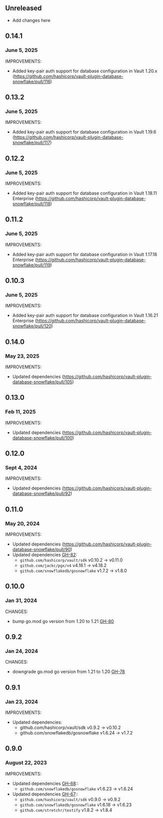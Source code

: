 ## Unreleased

* Add changes here

## 0.14.1
### June 5, 2025

IMPROVEMENTS:

* Added key-pair auth support for database configuration in Vault 1.20.x (https://github.com/hashicorp/vault-plugin-database-snowflake/pull/116)

## 0.13.2
### June 5, 2025

IMPROVEMENTS:

* Added key-pair auth support for database configuration in Vault 1.19.6 (https://github.com/hashicorp/vault-plugin-database-snowflake/pull/117)

## 0.12.2
### June 5, 2025

IMPROVEMENTS:

* Added key-pair auth support for database configuration in Vault 1.18.11 Enterprise (https://github.com/hashicorp/vault-plugin-database-snowflake/pull/118)

## 0.11.2
### June 5, 2025

IMPROVEMENTS:

* Added key-pair auth support for database configuration in Vault 1.17.18 Enterprise (https://github.com/hashicorp/vault-plugin-database-snowflake/pull/119)

## 0.10.3
### June 5, 2025

IMPROVEMENTS:

* Added key-pair auth support for database configuration in Vault 1.16.21 Enterprise (https://github.com/hashicorp/vault-plugin-database-snowflake/pull/120)

## 0.14.0
### May 23, 2025

IMPROVEMENTS:

* Updated dependencies (https://github.com/hashicorp/vault-plugin-database-snowflake/pull/105)

## 0.13.0
### Feb 11, 2025

IMPROVEMENTS:

* Updated dependencies (https://github.com/hashicorp/vault-plugin-database-snowflake/pull/100)

## 0.12.0
### Sept 4, 2024

IMPROVEMENTS:
* Updated dependencies (https://github.com/hashicorp/vault-plugin-database-snowflake/pull/92)

## 0.11.0
### May 20, 2024

IMPROVEMENTS:
* Updated dependencies (https://github.com/hashicorp/vault-plugin-database-snowflake/pull/90)
* Updated dependencies [GH-82](https://github.com/hashicorp/vault-plugin-database-snowflake/pull/82):
  * `github.com/hashicorp/vault/sdk` v0.10.2 -> v0.11.0
  * `github.com/jackc/pgx/v4` v4.18.1 -> v4.18.2
  * `github.com/snowflakedb/gosnowflake` v1.7.2 -> v1.8.0

## 0.10.0
### Jan 31, 2024
CHANGES:
* bump go.mod go version from 1.20 to 1.21 [GH-80](https://github.com/hashicorp/vault-plugin-database-snowflake/pull/80)

## 0.9.2
### Jan 24, 2024
CHANGES:
* downgrade go.mod go version from 1.21 to 1.20 [GH-78](https://github.com/hashicorp/vault-plugin-database-snowflake/pull/78)

## 0.9.1
### Jan 23, 2024
IMPROVEMENTS:
* Updated dependencies:
  * github.com/hashicorp/vault/sdk v0.9.2 -> v0.10.2
  * github.com/snowflakedb/gosnowflake v1.6.24 -> v1.7.2

## 0.9.0
### August 22, 2023

IMPROVEMENTS:
* Updated dependencies [GH-68](https://github.com/hashicorp/vault-plugin-database-snowflake/pull/68)::
   * `github.com/snowflakedb/gosnowflake` v1.6.23 -> v1.6.24
* Updated dependencies [GH-67](https://github.com/hashicorp/vault-plugin-database-snowflake/pull/67)::
   * `github.com/hashicorp/vault/sdk` v0.9.0 -> v0.9.2
   * `github.com/snowflakedb/gosnowflake` v1.6.18 -> v1.6.23
   * `github.com/stretchr/testify` v1.8.2 -> v1.8.4
